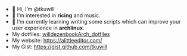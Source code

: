 - 👋 Hi, I’m @tkuwill
- 👀 I’m interested in **ricing** and music.
- 🌱 I’m currently learning writing some scripts which can improve your user experience in **archlinux**.
- My dotfiles: [willdezenbookArch_dotfiles](https://github.com/tkuwill/willdezenbookArch_dotfiles)
- My website: https://alittleeditor.com/
- My Gist: https://gist.github.com/tkuwill

<!---
tkuwill/tkuwill is a ✨ special ✨ repository because its `README.md` (this file) appears on your GitHub profile.
You can click the Preview link to take a look at your changes.
--->

